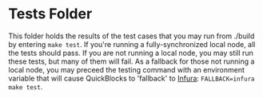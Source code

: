 # Tests Folder

This folder holds the results of the test cases that you may run from ./build by entering `make test`. If you're running a fully-synchronized local node, all the tests should pass. If you are not running a local node, you may still run these tests, but many of them will fail. As a fallback for those not running a local node, you may preceed the testing command with an environment variable that will cause QuickBlocks to 'fallback' to [Infura](http://infrua.io): `FALLBACK=infura make test`.
